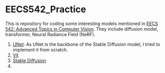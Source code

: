 # EECS542_Practice

This is repository for coding some interesting models mentioned in [EECS 542: Advanced Topics in Computer Vision](https://web.eecs.umich.edu/~ahowens/eecs542/w24/). They include diffusion model, transformer, Neural Radiance Field (NeRF).

1. [UNet](https://arxiv.org/abs/1505.04597): As UNet is the backbone of the Stable Diffusion model, I tried to implement it from scratch.
2. [Vit](https://arxiv.org/abs/2010.11929)
3. [Stable Diffusion](https://arxiv.org/abs/2112.10752)
5. 
